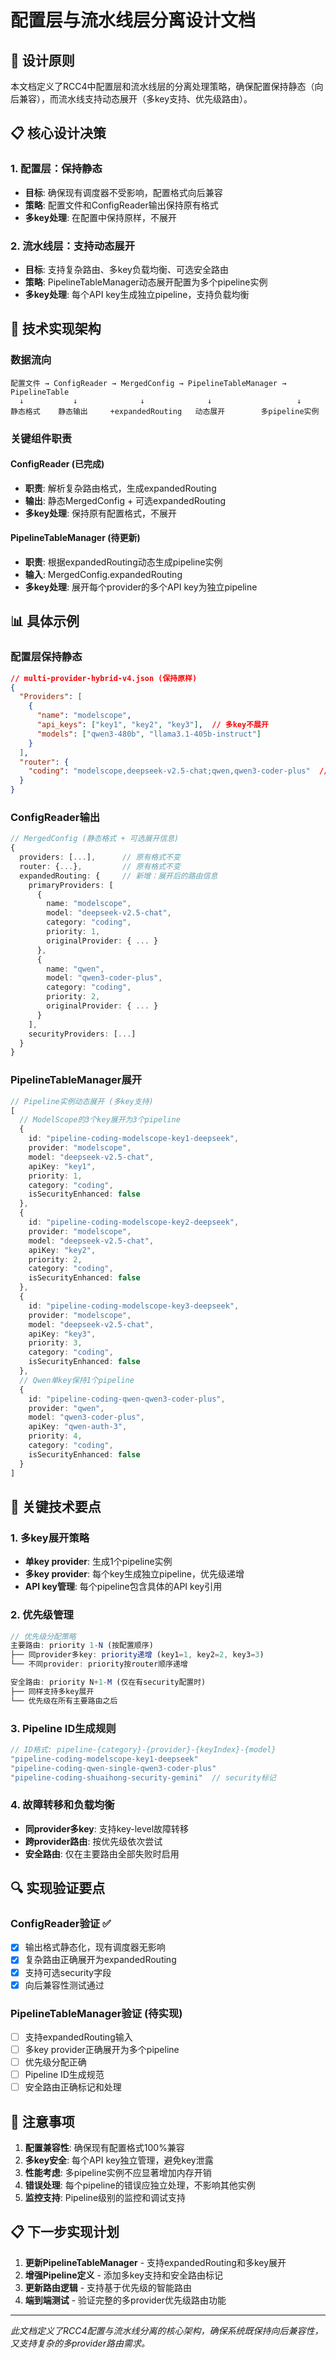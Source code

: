 # 配置层与流水线层分离设计文档

## 🎯 **设计原则**

本文档定义了RCC4中配置层和流水线层的分离处理策略，确保配置保持静态（向后兼容），而流水线支持动态展开（多key支持、优先级路由）。

## 📋 **核心设计决策**

### 1. **配置层：保持静态**
- **目标**: 确保现有调度器不受影响，配置格式向后兼容
- **策略**: 配置文件和ConfigReader输出保持原有格式
- **多key处理**: 在配置中保持原样，不展开

### 2. **流水线层：支持动态展开**  
- **目标**: 支持复杂路由、多key负载均衡、可选安全路由
- **策略**: PipelineTableManager动态展开配置为多个pipeline实例
- **多key处理**: 每个API key生成独立pipeline，支持负载均衡

## 🔧 **技术实现架构**

### **数据流向**
```
配置文件 → ConfigReader → MergedConfig → PipelineTableManager → PipelineTable
  ↓           ↓              ↓              ↓                   ↓
静态格式    静态输出     +expandedRouting   动态展开        多pipeline实例
```

### **关键组件职责**

#### ConfigReader (已完成)
- **职责**: 解析复杂路由格式，生成expandedRouting
- **输出**: 静态MergedConfig + 可选expandedRouting
- **多key处理**: 保持原有配置格式，不展开

#### PipelineTableManager (待更新)  
- **职责**: 根据expandedRouting动态生成pipeline实例
- **输入**: MergedConfig.expandedRouting
- **多key处理**: 展开每个provider的多个API key为独立pipeline

## 📊 **具体示例**

### **配置层保持静态**
```json
// multi-provider-hybrid-v4.json (保持原样)
{
  "Providers": [
    {
      "name": "modelscope",
      "api_keys": ["key1", "key2", "key3"],  // 多key不展开
      "models": ["qwen3-480b", "llama3.1-405b-instruct"]
    }
  ],
  "router": {
    "coding": "modelscope,deepseek-v2.5-chat;qwen,qwen3-coder-plus"  // 复杂路由保持原样
  }
}
```

### **ConfigReader输出**
```typescript
// MergedConfig (静态格式 + 可选展开信息)
{
  providers: [...],      // 原有格式不变
  router: {...},         // 原有格式不变 
  expandedRouting: {     // 新增：展开后的路由信息
    primaryProviders: [
      {
        name: "modelscope",
        model: "deepseek-v2.5-chat", 
        category: "coding",
        priority: 1,
        originalProvider: { ... }
      },
      {
        name: "qwen",
        model: "qwen3-coder-plus",
        category: "coding", 
        priority: 2,
        originalProvider: { ... }
      }
    ],
    securityProviders: [...]
  }
}
```

### **PipelineTableManager展开**
```typescript
// Pipeline实例动态展开 (多key支持)
[
  // ModelScope的3个key展开为3个pipeline
  {
    id: "pipeline-coding-modelscope-key1-deepseek",
    provider: "modelscope",
    model: "deepseek-v2.5-chat",
    apiKey: "key1",
    priority: 1,
    category: "coding",
    isSecurityEnhanced: false
  },
  {
    id: "pipeline-coding-modelscope-key2-deepseek", 
    provider: "modelscope",
    model: "deepseek-v2.5-chat",
    apiKey: "key2", 
    priority: 2,
    category: "coding",
    isSecurityEnhanced: false
  },
  {
    id: "pipeline-coding-modelscope-key3-deepseek",
    provider: "modelscope", 
    model: "deepseek-v2.5-chat",
    apiKey: "key3",
    priority: 3,
    category: "coding",
    isSecurityEnhanced: false
  },
  // Qwen单key保持1个pipeline
  {
    id: "pipeline-coding-qwen-qwen3-coder-plus",
    provider: "qwen",
    model: "qwen3-coder-plus", 
    apiKey: "qwen-auth-3",
    priority: 4,
    category: "coding", 
    isSecurityEnhanced: false
  }
]
```

## 🎯 **关键技术要点**

### 1. **多key展开策略**
- **单key provider**: 生成1个pipeline实例
- **多key provider**: 每个key生成独立pipeline，优先级递增
- **API key管理**: 每个pipeline包含具体的API key引用

### 2. **优先级管理**
```typescript
// 优先级分配策略
主要路由: priority 1-N (按配置顺序)
├── 同provider多key: priority递增 (key1=1, key2=2, key3=3)  
└── 不同provider: priority按router顺序递增

安全路由: priority N+1-M (仅在有security配置时)
├── 同样支持多key展开
└── 优先级在所有主要路由之后
```

### 3. **Pipeline ID生成规则**
```typescript
// ID格式: pipeline-{category}-{provider}-{keyIndex}-{model}
"pipeline-coding-modelscope-key1-deepseek"
"pipeline-coding-qwen-single-qwen3-coder-plus"  
"pipeline-coding-shuaihong-security-gemini"  // security标记
```

### 4. **故障转移和负载均衡**
- **同provider多key**: 支持key-level故障转移
- **跨provider路由**: 按优先级依次尝试
- **安全路由**: 仅在主要路由全部失败时启用

## 🔍 **实现验证要点**

### **ConfigReader验证** ✅
- [x] 输出格式静态化，现有调度器无影响
- [x] 复杂路由正确展开为expandedRouting
- [x] 支持可选security字段
- [x] 向后兼容性测试通过

### **PipelineTableManager验证** (待实现)
- [ ] 支持expandedRouting输入
- [ ] 多key provider正确展开为多个pipeline
- [ ] 优先级分配正确
- [ ] Pipeline ID生成规范
- [ ] 安全路由正确标记和处理

## 🚨 **注意事项**

1. **配置兼容性**: 确保现有配置格式100%兼容
2. **多key安全**: 每个API key独立管理，避免key泄露
3. **性能考虑**: 多pipeline实例不应显著增加内存开销
4. **错误处理**: 每个pipeline的错误应独立处理，不影响其他实例
5. **监控支持**: Pipeline级别的监控和调试支持

## 📋 **下一步实现计划**

1. **更新PipelineTableManager** - 支持expandedRouting和多key展开
2. **增强Pipeline定义** - 添加多key支持和安全路由标记  
3. **更新路由逻辑** - 支持基于优先级的智能路由
4. **端到端测试** - 验证完整的多provider优先级路由功能

---

*此文档定义了RCC4配置与流水线分离的核心架构，确保系统既保持向后兼容性，又支持复杂的多provider路由需求。*